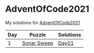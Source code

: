 # AdventOfCode2021
My solutions for [AdventOfCode2021](https://adventofcode.com/2021)

| Day | Puzzle      | Solutions |
|-----|-------------|-----------|
| 1   | [Sonar Sweep](https://adventofcode.com/2021/day/1) | [Day01](./Day01)     |